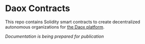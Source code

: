 # Daox Contracts

This repo contains Solidity smart contracts to create decentralized autonomous organizations for [the Daox platform](https://platform.daox.org).

*Documentation is being prepared for publication*
